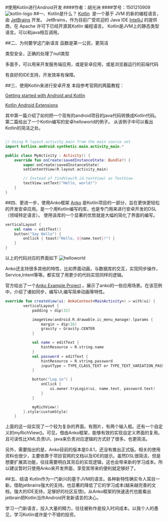 #使用Kotlin进行Android开发
####作者：胡光洲
####学号：1501210909
![kotlin-logo](http://upload-images.jianshu.io/upload_images/620824-8ef93e15d5ef27c1.png?imageMogr2/auto-orient/strip%7CimageView2/2/w/1240)
##一、Kotlin是什么？
[Kotlin](http://www.kotlinlang.org/)  是一个基于 JVM 的新的编程语言，由 [JetBrains](https://www.jetbrains.com/) 开发。
JetBrains，作为目前广受欢迎的 Java IDE [IntelliJ](https://www.jetbrains.com/idea/) 的提供商，在 Apache 许可下已经开源其Kotlin 编程语言。
Kotlin是JVM上的静态类型语言。可以和java相互调用。

##二、为何要学这门新语言
函数是第一公民，更简洁

类型安全，正确的处理了null类型

多面手，可以用来开发服务端应用，或是安卓应用，或是浏览器运行的前端代码

有良好的IDE支持，开发效率有保障。

##三、使用Kotlin来进行安卓开发
本段参考官网的两篇教程：

[Getting started with Android and Kotlin](http://www.kotlinlang.org/docs/tutorials/kotlin-android.html) 

  [Kotlin Android Extensions](http://www.kotlinlang.org/docs/tutorials/android-plugin.html) 
  
其中第一篇介绍了如何把一个现有的android项目的java代码转换成Kotlin代码。第二篇给出了一个Kotlin编写的安卓helloworld的例子。
从该例子中可以看出Kotlin的简洁之处。
```kotlin

// Using R.layout.activity_main from the main source set
import kotlinx.android.synthetic.main.activity_main.*

public class MyActivity : Activity() {
    override fun onCreate(savedInstanceState: Bundle?) {
        super.onCreate(savedInstanceState)
        setContentView(R.layout.activity_main)

        // Instead of findView(R.id.textView) as TextView
        textView.setText("Hello, world!") 
    }
}


```
##四、更进一步，使用Anko框架
[Anko](https://github.com/Kotlin/anko/) 是Kotlin项目的一部分，旨在更快更轻松的开发安卓应用。是一个用Kotlin编写的库，也是专门用来进行安卓开发的DSL（领域特定语言）。 使用该库的一个显著的优势就是大幅的简化了界面的编写。
```kotlin
verticalLayout {
    val name = editText()
    button("Say Hello") {
        onClick { toast("Hello, ${name.text}!") }
    }
}
```
以上的代码对应的界面如下
![helloworld](https://raw.githubusercontent.com/Kotlin/anko/master/doc/helloworld.png)

Anko还支持很多其他的特性，比如界面动画，与数据库的交互，实现同步操作，Service,Intent等等。都实现了用更少的代码实现同样的逻辑。

官方给出了一个[Anko Example Project](https://github.com/yanex/anko-example) 。展示了anko的一些应用场景。在该范例中，介绍了诸如同步，编写UI,编写简单动画等特性。
```kotlin
override fun createView(ui: AnkoContext<MainActivity>) = with(ui) {
        verticalLayout {
            padding = dip(32)

            imageView(android.R.drawable.ic_menu_manage).lparams {
                margin = dip(16)
                gravity = Gravity.CENTER
            }

            val name = editText {
                hintResource = R.string.name
            }
            val password = editText {
                hintResource = R.string.password
                inputType = TYPE_CLASS_TEXT or TYPE_TEXT_VARIATION_PASSWORD
            }

            button("Log in") {
                onClick {
                    ui.owner.tryLogin(ui, name.text, password.text)
                }
            }

            myRichView()
        }.style(customStyle)
    }
```
上面的这一段实现了一个较为复杂的界面。有图片，有两个输入框。还有一个自定义的myRichView()。可见，借由Anko框架，能够有效的实现自定义界面的复用。且可读性比XML负责UI，java来负责对应逻辑的方式好了很多。也更简洁。


另外，需要指出的是，Anko目前的版本是0.8.1，还没有推出正式版。相关的使用资料也很少，主要依靠于项目官网的文档以及IDE的提示。虽然DSL很简洁，但是想要扩展其功能，往往需要明白其背后的实现逻辑，这也会带来新的学习成本。所以建议暂时只使用Anko来开发界面，享受其带来的便利就足够好了。

##五、结语
Kotlin作为一门新兴的基于JVM的语言。各种新特性确实令人耳目一新。借助jetbrains强大的支持。也显著的降低了它的学习成本(越来越完善的文档，强大的IDE支持，足够好的社区反馈)。从Anko框架的快速迭代也能看出jetbrain把Kotlin当作Android开发新语言的决心。

学习一门新语言，投入大量的精力，往往被称作是投入时间成本。以我个人的愚见，学习Kotlin或许是个不错的投资。